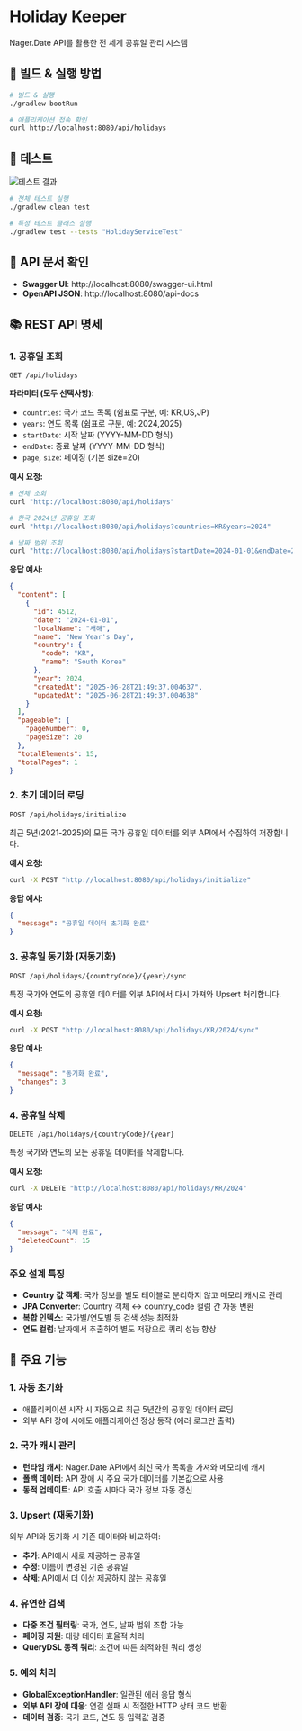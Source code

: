 # Holiday Keeper

Nager.Date API를 활용한 전 세계 공휴일 관리 시스템

## 🚀 빌드 & 실행 방법

```bash
# 빌드 & 실행
./gradlew bootRun

# 애플리케이션 접속 확인
curl http://localhost:8080/api/holidays
```

## 🧪 테스트
![테스트 결과](screenshots/test-result.png)
```bash
# 전체 테스트 실행
./gradlew clean test

# 특정 테스트 클래스 실행
./gradlew test --tests "HolidayServiceTest"
```

## 📖 API 문서 확인
- **Swagger UI**: http://localhost:8080/swagger-ui.html
- **OpenAPI JSON**: http://localhost:8080/api-docs

## 📚 REST API 명세

### 1. 공휴일 조회
```http
GET /api/holidays
```

**파라미터 (모두 선택사항):**
- `countries`: 국가 코드 목록 (쉼표로 구분, 예: KR,US,JP)
- `years`: 연도 목록 (쉼표로 구분, 예: 2024,2025)
- `startDate`: 시작 날짜 (YYYY-MM-DD 형식)
- `endDate`: 종료 날짜 (YYYY-MM-DD 형식)
- `page`, `size`: 페이징 (기본 size=20)

**예시 요청:**
```bash
# 전체 조회
curl "http://localhost:8080/api/holidays"

# 한국 2024년 공휴일 조회
curl "http://localhost:8080/api/holidays?countries=KR&years=2024"

# 날짜 범위 조회
curl "http://localhost:8080/api/holidays?startDate=2024-01-01&endDate=2024-06-30"
```

**응답 예시:**
```json
{
  "content": [
    {
      "id": 4512,
      "date": "2024-01-01",
      "localName": "새해",
      "name": "New Year's Day",
      "country": {
        "code": "KR",
        "name": "South Korea"
      },
      "year": 2024,
      "createdAt": "2025-06-28T21:49:37.004637",
      "updatedAt": "2025-06-28T21:49:37.004638"
    }
  ],
  "pageable": {
    "pageNumber": 0,
    "pageSize": 20
  },
  "totalElements": 15,
  "totalPages": 1
}
```

### 2. 초기 데이터 로딩
```http
POST /api/holidays/initialize
```

최근 5년(2021-2025)의 모든 국가 공휴일 데이터를 외부 API에서 수집하여 저장합니다.

**예시 요청:**
```bash
curl -X POST "http://localhost:8080/api/holidays/initialize"
```

**응답 예시:**
```json
{
  "message": "공휴일 데이터 초기화 완료"
}
```

### 3. 공휴일 동기화 (재동기화)
```http
POST /api/holidays/{countryCode}/{year}/sync
```

특정 국가와 연도의 공휴일 데이터를 외부 API에서 다시 가져와 Upsert 처리합니다.

**예시 요청:**
```bash
curl -X POST "http://localhost:8080/api/holidays/KR/2024/sync"
```

**응답 예시:**
```json
{
  "message": "동기화 완료",
  "changes": 3
}
```

### 4. 공휴일 삭제
```http
DELETE /api/holidays/{countryCode}/{year}
```

특정 국가와 연도의 모든 공휴일 데이터를 삭제합니다.

**예시 요청:**
```bash
curl -X DELETE "http://localhost:8080/api/holidays/KR/2024"
```

**응답 예시:**
```json
{
  "message": "삭제 완료",
  "deletedCount": 15
}
```

### 주요 설계 특징
- **Country 값 객체**: 국가 정보를 별도 테이블로 분리하지 않고 메모리 캐시로 관리
- **JPA Converter**: Country 객체 ↔ country_code 컬럼 간 자동 변환
- **복합 인덱스**: 국가별/연도별 등 검색 성능 최적화
- **연도 컬럼**: 날짜에서 추출하여 별도 저장으로 쿼리 성능 향상

## 🔧 주요 기능

### 1. 자동 초기화
- 애플리케이션 시작 시 자동으로 최근 5년간의 공휴일 데이터 로딩
- 외부 API 장애 시에도 애플리케이션 정상 동작 (에러 로그만 출력)

### 2. 국가 캐시 관리
- **런타임 캐시**: Nager.Date API에서 최신 국가 목록을 가져와 메모리에 캐시
- **폴백 데이터**: API 장애 시 주요 국가 데이터를 기본값으로 사용
- **동적 업데이트**: API 호출 시마다 국가 정보 자동 갱신

### 3. Upsert (재동기화)
외부 API와 동기화 시 기존 데이터와 비교하여:
- **추가**: API에서 새로 제공하는 공휴일
- **수정**: 이름이 변경된 기존 공휴일
- **삭제**: API에서 더 이상 제공하지 않는 공휴일

### 4. 유연한 검색
- **다중 조건 필터링**: 국가, 연도, 날짜 범위 조합 가능
- **페이징 지원**: 대량 데이터 효율적 처리
- **QueryDSL 동적 쿼리**: 조건에 따른 최적화된 쿼리 생성

### 5. 예외 처리
- **GlobalExceptionHandler**: 일관된 에러 응답 형식
- **외부 API 장애 대응**: 연결 실패 시 적절한 HTTP 상태 코드 반환
- **데이터 검증**: 국가 코드, 연도 등 입력값 검증






